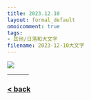 ```yaml
---
title: 2023.12.10
layout: formal_default
omoicomment: true
tags:
- 其他/日落和大文字
filename: 2023-12-10大文字
---
```


<img src="https://drive.google.com/thumbnail?id=1fj8PrxmFkKIbLW1GK_wxNfAmC4FSwyrv&sz=w800" />
<hr style="width:50px;text-align:left;margin-left:0">


### [< back](https://wzetto.github.io/wz369.github.io/omoi_main/omoi.html)

<script>
  window.onload = function(){
    let txt = document.getElementById("side_text");
    txt.innerHTML = "";
  }
</script>
  
